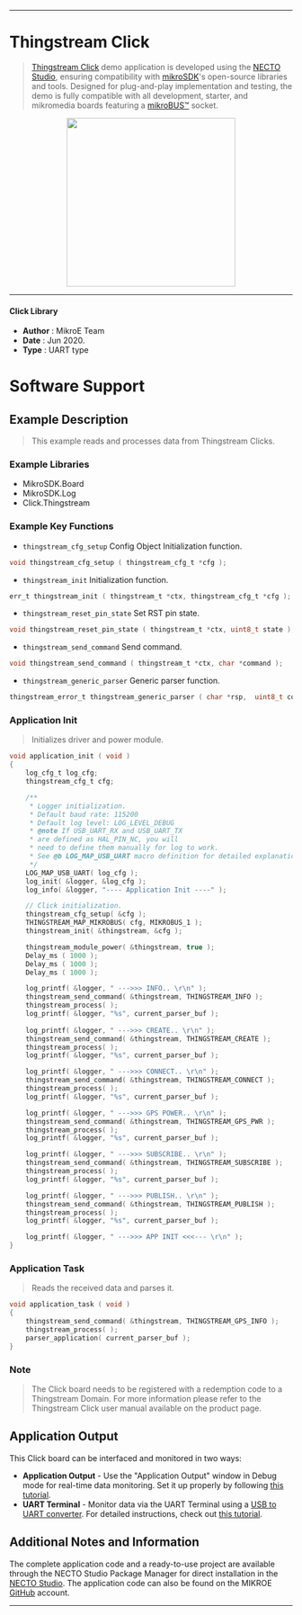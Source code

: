 
---
# Thingstream Click

> [Thingstream Click](https://www.mikroe.com/?pid_product=MIKROE-3739) demo application is developed using
the [NECTO Studio](https://www.mikroe.com/necto), ensuring compatibility with [mikroSDK](https://www.mikroe.com/mikrosdk)'s
open-source libraries and tools. Designed for plug-and-play implementation and testing, the demo is fully compatible with
all development, starter, and mikromedia boards featuring a [mikroBUS&trade;](https://www.mikroe.com/mikrobus) socket.

<p align="center">
  <img src="https://www.mikroe.com/?pid_product=MIKROE-3739&image=1" height=300px>
</p>

---

#### Click Library

- **Author**        : MikroE Team
- **Date**          : Jun 2020.
- **Type**          : UART type

# Software Support

## Example Description

> This example reads and processes data from Thingstream Clicks.

### Example Libraries

- MikroSDK.Board
- MikroSDK.Log
- Click.Thingstream

### Example Key Functions

- `thingstream_cfg_setup` Config Object Initialization function.
```c
void thingstream_cfg_setup ( thingstream_cfg_t *cfg ); 
```

- `thingstream_init` Initialization function.
```c
err_t thingstream_init ( thingstream_t *ctx, thingstream_cfg_t *cfg );
```

- `thingstream_reset_pin_state` Set RST pin state.
```c
void thingstream_reset_pin_state ( thingstream_t *ctx, uint8_t state );
```

- `thingstream_send_command` Send command.
```c
void thingstream_send_command ( thingstream_t *ctx, char *command );
```

- `thingstream_generic_parser` Generic parser function.
```c
thingstream_error_t thingstream_generic_parser ( char *rsp,  uint8_t command, uint8_t element, char *parser_buf );
```

### Application Init

> Initializes driver and power module.

```c
void application_init ( void )
{
    log_cfg_t log_cfg;
    thingstream_cfg_t cfg;

    /** 
     * Logger initialization.
     * Default baud rate: 115200
     * Default log level: LOG_LEVEL_DEBUG
     * @note If USB_UART_RX and USB_UART_TX 
     * are defined as HAL_PIN_NC, you will 
     * need to define them manually for log to work. 
     * See @b LOG_MAP_USB_UART macro definition for detailed explanation.
     */
    LOG_MAP_USB_UART( log_cfg );
    log_init( &logger, &log_cfg );
    log_info( &logger, "---- Application Init ----" );

    // Click initialization.
    thingstream_cfg_setup( &cfg );
    THINGSTREAM_MAP_MIKROBUS( cfg, MIKROBUS_1 );
    thingstream_init( &thingstream, &cfg );

    thingstream_module_power( &thingstream, true );
    Delay_ms ( 1000 );
    Delay_ms ( 1000 );
    Delay_ms ( 1000 );

    log_printf( &logger, " --->>> INFO.. \r\n" );
    thingstream_send_command( &thingstream, THINGSTREAM_INFO );
    thingstream_process( );
    log_printf( &logger, "%s", current_parser_buf );
        
    log_printf( &logger, " --->>> CREATE.. \r\n" );
    thingstream_send_command( &thingstream, THINGSTREAM_CREATE );
    thingstream_process( );
    log_printf( &logger, "%s", current_parser_buf );

    log_printf( &logger, " --->>> CONNECT.. \r\n" );
    thingstream_send_command( &thingstream, THINGSTREAM_CONNECT );
    thingstream_process( );
    log_printf( &logger, "%s", current_parser_buf );

    log_printf( &logger, " --->>> GPS POWER.. \r\n" );
    thingstream_send_command( &thingstream, THINGSTREAM_GPS_PWR );
    thingstream_process( );
    log_printf( &logger, "%s", current_parser_buf );

    log_printf( &logger, " --->>> SUBSCRIBE.. \r\n" );
    thingstream_send_command( &thingstream, THINGSTREAM_SUBSCRIBE );
    thingstream_process( );
    log_printf( &logger, "%s", current_parser_buf );

    log_printf( &logger, " --->>> PUBLISH.. \r\n" );
    thingstream_send_command( &thingstream, THINGSTREAM_PUBLISH );
    thingstream_process( );
    log_printf( &logger, "%s", current_parser_buf );

    log_printf( &logger, " --->>> APP INIT <<<--- \r\n" );
}
```

### Application Task

> Reads the received data and parses it.

```c
void application_task ( void )
{
    thingstream_send_command( &thingstream, THINGSTREAM_GPS_INFO );  
    thingstream_process( );
    parser_application( current_parser_buf );
}
```

### Note

> The Click board needs to be registered with a redemption code to a Thingstream Domain.
> For more information please refer to the Thingstream Click user manual available on the product page.

## Application Output

This Click board can be interfaced and monitored in two ways:
- **Application Output** - Use the "Application Output" window in Debug mode for real-time data monitoring.
Set it up properly by following [this tutorial](https://www.youtube.com/watch?v=ta5yyk1Woy4).
- **UART Terminal** - Monitor data via the UART Terminal using
a [USB to UART converter](https://www.mikroe.com/click/interface/usb?interface*=uart,uart). For detailed instructions,
check out [this tutorial](https://help.mikroe.com/necto/v2/Getting%20Started/Tools/UARTTerminalTool).

## Additional Notes and Information

The complete application code and a ready-to-use project are available through the NECTO Studio Package Manager for 
direct installation in the [NECTO Studio](https://www.mikroe.com/necto). The application code can also be found on
the MIKROE [GitHub](https://github.com/MikroElektronika/mikrosdk_click_v2) account.

---
